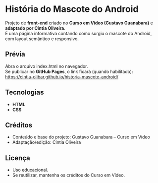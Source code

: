 # História do Mascote do Android

Projeto de **front-end** criado no **Curso em Vídeo (Gustavo Guanabara)** e **adaptado por Cintia Oliveira**.  
É uma página informativa contando como surgiu o mascote do Android, com layout semântico e responsivo.


## Prévia
Abra o arquivo index.html no navegador.  
Se publicar no **GitHub Pages**, o link ficará (quando habilitado):  
https://cintia-olibar.github.io/historia-mascote-android/


## Tecnologias
- **HTML** 
- **CSS**


## Créditos

- Conteúdo e base do projeto: Gustavo Guanabara – Curso em Vídeo
- Adaptação/edição: Cintia Oliveira
  

## Licença

- Uso educacional.
- Se reutilizar, mantenha os créditos do Curso em Vídeo.
